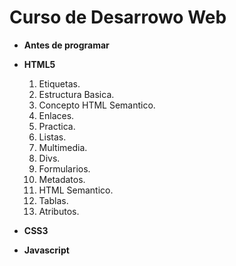 # Curso de Desarrowo Web
 - **Antes de programar**  
 - **HTML5**
 	1. Etiquetas.
	2. Estructura Basica.
	3. Concepto HTML Semantico.
	4. Enlaces.
	5. Practica.
	6. Listas.
	7. Multimedia.
	8. Divs.
	9. Formularios.
	10. Metadatos.
	11. HTML Semantico.
	12. Tablas.
	13. Atributos.

 - **CSS3**
 - **Javascript**
